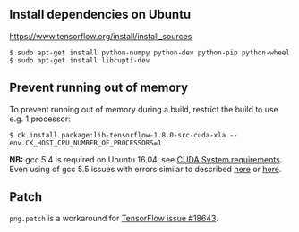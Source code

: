 ## Install dependencies on Ubuntu

https://www.tensorflow.org/install/install_sources

```
$ sudo apt-get install python-numpy python-dev python-pip python-wheel
$ sudo apt-get install libcupti-dev
```

## Prevent running out of memory

To prevent running out of memory during a build, restrict the build to use
e.g. 1 processor:

```
$ ck install package:lib-tensorflow-1.8.0-src-cuda-xla --env.CK_HOST_CPU_NUMBER_OF_PROCESSORS=1
```

**NB:** gcc 5.4 is required on Ubuntu 16.04, see [CUDA System requirements](https://docs.nvidia.com/cuda/cuda-installation-guide-linux/index.html#system-requirements). Even using of gcc 5.5 issues with errors similar to described [here](https://github.com/tensorflow/tensorflow/issues/10220) or [here](https://github.com/tensorflow/tensorflow/issues/18522).


## Patch

`png.patch` is a workaround for [TensorFlow issue #18643](https://github.com/tensorflow/tensorflow/issues/18643).

